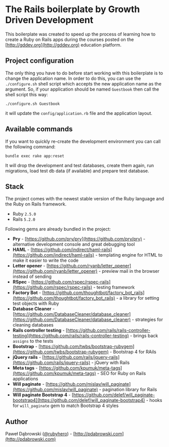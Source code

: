# The Rails boilerplate by Growth Driven Development

This boilerplate was created to speed up the process of learning how to create a Ruby on Rails apps during the courses posted on the [http://gddev.org](http://gddev.org) education platform.

## Project configuration

The only thing you have to do before start working with this boilerplate is to change the application name. In order to do this, you can use the `./configure.sh` shell script which accepts the new application name as the argument. So, if your application should be named `Guestbook` then call the shell script this way:

```
./configure.sh Guestbook
```

it will update the `config/application.rb` file and the application layout.

## Available commands

If you want to quickly re-create the development environment you can call the following command:

```
bundle exec rake app:reset
```

It will drop the development and test databases, create them again, run migrations, load test db data (if available) and prepare test database.

## Stack

The project comes with the newest stable version of the Ruby language and the Ruby on Rails framework.

* Ruby `2.5.0`
* Rails `5.2.0`

Following gems are already bundled in the project:

* **Pry** - [https://github.com/pry/pry](https://github.com/pry/pry) - alternative development console and great debugging tool
* **HAML** - [https://github.com/indirect/haml-rails](https://github.com/indirect/haml-rails) - templating engine for HTML to make it easier to write the code
* **Letter opener** - [https://github.com/ryanb/letter_opener](https://github.com/ryanb/letter_opener) - preview mail in the browser instead of sending
* **RSpec** - [https://github.com/rspec/rspec-rails](https://github.com/rspec/rspec-rails) - testing framework
* **Factory Bot** - [https://github.com/thoughtbot/factory_bot_rails](https://github.com/thoughtbot/factory_bot_rails) - a library for setting test objects with Ruby
* **Database Cleaner** - [https://github.com/DatabaseCleaner/database_cleaner](https://github.com/DatabaseCleaner/database_cleaner) - strategies for cleaning databases
* **Rails controller testing** - [https://github.com/rails/rails-controller-testing](https://github.com/rails/rails-controller-testing) - brings back `assigns` to the tests
* **Bootstrap** - [https://github.com/twbs/bootstrap-rubygem](https://github.com/twbs/bootstrap-rubygem) - Bootstrap 4 for RAils
* **jQuery rails** - [https://github.com/rails/jquery-rails](https://github.com/rails/jquery-rails) - jQuery with Rails
* **Meta tags** - [https://github.com/kpumuk/meta-tags](https://github.com/kpumuk/meta-tags) - SEO for Ruby on Rails applications
* **Will paginate** - [https://github.com/mislav/will_paginate](https://github.com/mislav/will_paginate) - pagination library for Rails
* **Will paginate Bootstrap 4** - [https://github.com/delef/will_paginate-bootstrap4](https://github.com/delef/will_paginate-bootstrap4) - hooks for `will_paginate` gem to match Bootstrap 4 styles

## Author

Paweł Dąbrowski ([@rubyhero](https://github.com/rubyhero)) - [http://pdabrowski.com](http://pdabrowski.com)
